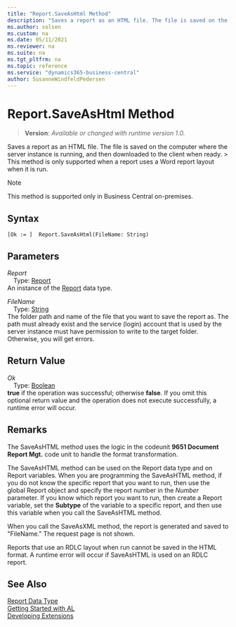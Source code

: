 ```yaml
---
title: "Report.SaveAsHtml Method"
description: "Saves a report as an HTML file. The file is saved on the computer where the server instance is running, and then downloaded to the client when ready. \> This method is only supported when a report uses a Word report layout when it is run."
ms.author: solsen
ms.custom: na
ms.date: 05/11/2021
ms.reviewer: na
ms.suite: na
ms.tgt_pltfrm: na
ms.topic: reference
ms.service: "dynamics365-business-central"
author: SusanneWindfeldPedersen
---
```

[//]: # (START>DO_NOT_EDIT)
[//]: # (IMPORTANT:Do not edit any of the content between here and the END>DO_NOT_EDIT.)
[//]: # (Any modifications should be made in the .xml files in the ModernDev repo.)
# Report.SaveAsHtml Method
> **Version**: _Available or changed with runtime version 1.0._

Saves a report as an HTML file. The file is saved on the computer where the server instance is running, and then downloaded to the client when ready. \> This method is only supported when a report uses a Word report layout when it is run.

> [!NOTE]
> This method is supported only in Business Central on-premises.

## Syntax
```
[Ok := ]  Report.SaveAsHtml(FileName: String)
```
## Parameters
*Report*  
&emsp;Type: [Report](report-data-type.md)  
An instance of the [Report](report-data-type.md) data type.

*FileName*  
&emsp;Type: [String](../string/string-data-type.md)  
The folder path and name of the file that you want to save the report as. The path must already exist and the service (login) account that is used by the server instance must have permission to write to the target folder. Otherwise, you will get errors.
          


## Return Value
*Ok*  
&emsp;Type: [Boolean](../boolean/boolean-data-type.md)  
**true** if the operation was successful; otherwise **false**.   If you omit this optional return value and the operation does not execute successfully, a runtime error will occur.  


[//]: # (IMPORTANT: END>DO_NOT_EDIT)

## Remarks  
 The SaveAsHTML method uses the logic in the codeunit **9651 Document Report Mgt.** code unit to handle the format transformation.  
  
 The SaveAsHTML method can be used on the Report data type and on Report variables. When you are programming the SaveAsHTML method, if you do not know the specific report that you want to run, then use the global Report object and specify the report number in the *Number* parameter. If you know which report you want to run, then create a Report variable, set the **Subtype** of the variable to a specific report, and then use this variable when you call the SaveAsHTML method.  
  
 When you call the SaveAsXML method, the report is generated and saved to "FileName." The request page is not shown.  
  
 Reports that use an RDLC layout when run cannot be saved in the HTML format. A runtime error will occur if SaveAsHTML is used on an RDLC report.  
  

## See Also
[Report Data Type](report-data-type.md)  
[Getting Started with AL](../../devenv-get-started.md)  
[Developing Extensions](../../devenv-dev-overview.md)